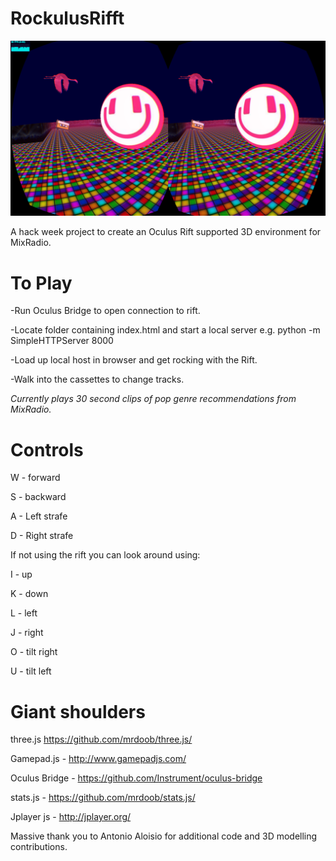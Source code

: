 RockulusRifft
=============

![Rockulus rifft](https://github.com/Almerc/RockulusRifft/blob/master/screenshots/Screenshot1.png)

A hack week project to create an Oculus Rift supported 3D environment for MixRadio.


To Play
=======

-Run Oculus Bridge to open connection to rift.

-Locate folder containing index.html and start a local server e.g. python -m SimpleHTTPServer 8000

-Load up local host in browser and get rocking with the Rift.

-Walk into the cassettes to change tracks.

*Currently plays 30 second clips of pop genre recommendations from MixRadio.*

Controls
========
W - forward

S - backward

A - Left strafe

D - Right strafe



If not using the rift you can look around using:

I - up

K - down

L - left

J - right

O - tilt right

U - tilt left

Giant shoulders
===============
three.js  https://github.com/mrdoob/three.js/

Gamepad.js - http://www.gamepadjs.com/

Oculus Bridge - https://github.com/Instrument/oculus-bridge

stats.js - https://github.com/mrdoob/stats.js/

Jplayer js - http://jplayer.org/

Massive thank you to Antonio Aloisio for additional code and 3D modelling contributions.

